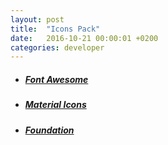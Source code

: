 ```yaml
---
layout: post
title:  "Icons Pack"
date:   2016-10-21 00:00:01 +0200
categories: developer
---
```

* ##### [Font Awesome][link-font-awesome]

* ##### [Material Icons][link-material-icons]

* ##### [Foundation][link-ionicons]

[link-font-awesome]: http://fontawesome.io/
[link-material-icons]: https://design.google.com/icons/
[link-ionicons]: http://ionicons.com/
